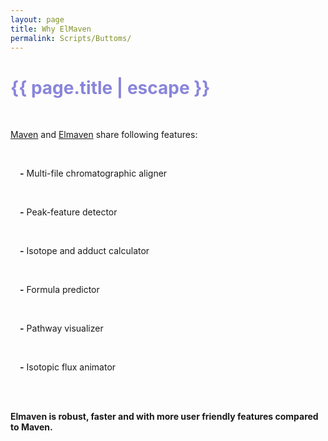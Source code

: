 ```yaml
---
layout: page
title: Why ElMaven
permalink: Scripts/Buttoms/
---
```


<h1 class="page-title cdn-h1" style="color: #8985db !important;">{{ page.title | escape }}</h1>
<br>
<div class="section">
    <p class="cdn-content"><a href="http://genomics-pubs.princeton.edu/mzroll/index.php">Maven</a> and <a href="https://elucidatainc.github.io/ElMaven/">Elmaven</a> share following features:</p>

<!-- <ul> -->
<div style="padding-left:3%">
<br>
<p class="cdn-content"> <b>-</b> Multi-file chromatographic aligner</p>
<br>
<p class="cdn-content"> <b>-</b> Peak-feature detector</p>
<br>
<p class="cdn-content"> <b>-</b> Isotope and adduct calculator</p>
<br>
<p class="cdn-content"> <b>-</b> Formula predictor</p>
<br>
<p class="cdn-content"> <b>-</b> Pathway visualizer</p>
<br>
<p class="cdn-content"> <b>-</b> Isotopic flux animator</p>
</div>

<!-- </ul> -->
<br>
<br>
<p class="cdn-content"><b>Elmaven is robust, faster and with more user friendly features compared to Maven.</b></p>
</div>
<br>
<br>
<br>
<br>
<br>
<br>
<br>
<br>
<br>
<br>